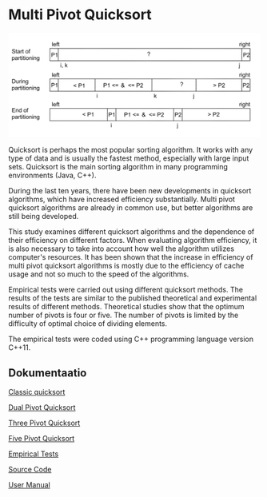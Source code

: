 # Multi Pivot Quicksort

<img src="dokumentaatio/png/dualpivot.png" width="750">

Quicksort is perhaps the most popular sorting algorithm. It works with any type of data and is usually the fastest method, especially with large input sets. Quicksort is the main sorting algorithm in many programming environments (Java, C++).

During the last ten years, there have been new developments in quicksort algorithms, which have increased efficiency substantially. Multi pivot quicksort algorithms are already in common use, but better algorithms are still being developed.

This study examines different quicksort algorithms and the dependence of their efficiency on different factors. When evaluating algorithm efficiency, it is also necessary to take into account how well the algorithm utilizes computer's resources. It has been shown that the increase in efficiency of multi pivot quicksort algorithms is mostly due to the efficiency of cache usage and not so much to the speed of the algorithms.

Empirical tests were carried out using different quicksort methods. The results of the tests are similar to the published theoretical and experimental results of different methods. Theoretical studies show that the optimum number of pivots is four or five. The number of pivots is limited by the difficulty of optimal choice of dividing elements.

The empirical tests were coded using C++ programming language version C++11.
## Dokumentaatio

[Classic quicksort](https://github.com/lautanal/quicksort/blob/master/dokumentaatio/classic.md)

[Dual Pivot Quicksort](https://github.com/lautanal/quicksort/blob/master/dokumentaatio/dualpivot.md)

[Three Pivot Quicksort](https://github.com/lautanal/quicksort/blob/master/dokumentaatio/threepivot.md)

[Five Pivot Quicksort](https://github.com/lautanal/quicksort/blob/master/dokumentaatio/fivepivot.md)

[Empirical Tests](https://github.com/lautanal/quicksort/blob/master/dokumentaatio/testdocument.md)

[Source Code](https://github.com/lautanal/quicksort/blob/master/src)

[User Manual](https://github.com/lautanal/quicksort/blob/master/dokumentaatio/usermanual.md)
